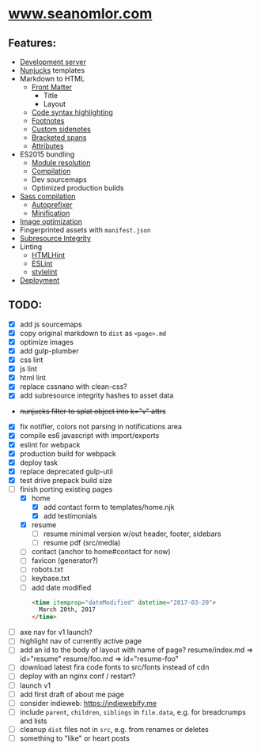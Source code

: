 # www.seanomlor.com

## Features:

- [Development server](https://www.browsersync.io)
- [Nunjucks](https://mozilla.github.io/nunjucks) templates
- Markdown to HTML
  - [Front Matter](https://jekyllrb.com/docs/front-matter)
    - Title
    - Layout
  - [Code syntax highlighting](https://prismjs.com)
  - [Footnotes](https://www.markdownguide.org/extended-syntax/#footnotes)
  - [Custom sidenotes](src/js/sidenotes.js)
  - [Bracketed spans](https://pandoc.org/MANUAL.html#extension-bracketed_spans)
  - [Attributes](https://www.npmjs.com/package/markdown-it-attrs)
- ES2015 bundling
  - [Module resolution](https://webpack.js.org)
  - [Compilation](https://babeljs.io)
  - Dev sourcemaps
  - Optimized production builds
- [Sass compilation](https://github.com/postcss/postcss)
  - [Autoprefixer](https://github.com/postcss/autoprefixer)
  - [Minification](https://github.com/leodido/postcss-clean)
- [Image optimization](https://github.com/imagemin/imagemin)
- Fingerprinted assets with `manifest.json`
- [Subresource Integrity](https://developer.mozilla.org/en-US/docs/Web/Security/Subresource_Integrity)
- Linting
  - [HTMLHint](https://htmlhint.io)
  - [ESLint](https://eslint.org)
  - [stylelint](https://github.com/stylelint/stylelint)
- [Deployment](https://rsync.samba.org)

## TODO:
- [x] add js sourcemaps
- [x] copy original markdown to `dist` as `<page>.md`
- [x] optimize images
- [x] add gulp-plumber
- [x] css lint
- [x] js lint
- [x] html lint
- [x] replace cssnano with clean-css?
- [x] add subresource integrity hashes to asset data
- ~~nunjucks filter to splat object into k="v" attrs~~
- [x] fix notifier, colors not parsing in notifications area
- [x] compile es6 javascript with import/exports
- [x] eslint for webpack
- [x] production build for webpack
- [x] deploy task
- [x] replace deprecated gulp-util
- [x] test drive prepack build size
- [ ] finish porting existing pages
  - [x] home
    - [x] add contact form to templates/home.njk
    - [x] add testimonials
  - [x] resume
    - [ ] resume minimal version w/out header, footer, sidebars
    - [ ] resume pdf (src/media)
  - [ ] contact (anchor to home#contact for now)
  - [ ] favicon (generator?)
  - [ ] robots.txt
  - [ ] keybase.txt
  - [ ] add date modified
    ```html
    <time itemprop="dateModified" datetime="2017-03-20">
      March 20th, 2017
    </time>
    ```
- [ ] axe nav for v1 launch?
- [ ] highlight nav of currently active page
- [ ] add an id to the body of layout with name of page?
      resume/index.md => id="resume"
      resume/foo.md   => id="resume-foo"
- [ ] download latest fira code fonts to src/fonts instead of cdn
- [ ] deploy with an nginx conf / restart?
- [ ] launch v1
- [ ] add first draft of about me page
- [ ] consider indieweb: https://indiewebify.me
- [ ] include `parent`, `children`, `siblings` in `file.data`, e.g. for breadcrumps and lists
- [ ] cleanup `dist` files not in `src`, e.g. from renames or deletes
- [ ] something to "like" or heart posts
